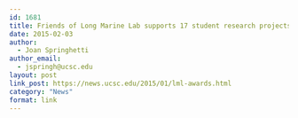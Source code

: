 ```yaml
---
id: 1681
title: Friends of Long Marine Lab supports 17 student research projects
date: 2015-02-03
author:
  - Joan Springhetti
author_email:
  - jspringh@ucsc.edu
layout: post
link_post: https://news.ucsc.edu/2015/01/lml-awards.html
category: "News"
format: link
---
```

